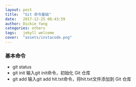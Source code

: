 ```yaml
---
layout: post
title:  "Git 命令基础"
date:   2017-12-25 08:43:59
author: Dickie Yang
categories: others
tags:	jekyll welcome 
cover:  "assets/instacode.png"
---
```


### 基本命令
- git status
- git init
    输入git init命令，初始化 Git 仓库
- git add
    输入git add hit.txt命令，将hit.txt文件添加到 Git 仓库

